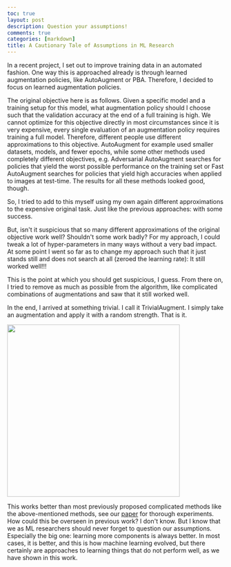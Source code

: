 ```yaml
---
toc: true
layout: post
description: Question your assumptions!
comments: true
categories: [markdown]
title: A Cautionary Tale of Assumptions in ML Research
---
```


In a recent project, I set out to improve training data in an automated fashion.
One way this is approached already is through learned augmentation policies, like AutoAugment or PBA. 
Therefore, I decided to focus on learned augmentation policies.

The original objective here is as follows. Given a specific model and a training setup for this model, what augmentation policy should I choose such that the validation accuracy at the end of a full training is high.
We cannot optimize for this objective directly in most circumstances since it is very expensive, every single evaluation of an augmentation policy requires training a full model.
Therefore, different people use different approximations to this objective. AutoAugment for example used smaller datasets, models, and fewer epochs, while some other methods used completely different objectives, e.g. Adversarial AutoAugment searches for policies that yield the worst possible performance on the training set or Fast AutoAugment searches for policies that yield high accuracies when applied to images at test-time.
The results for all these methods looked good, though. 

So, I tried to add to this myself using my own again different approximations to the expensive original task. Just like the previous approaches: with some success.

But, isn't it suspicious that so many different approximations of the original objective work well? Shouldn't some work badly? For my approach, I could tweak a lot of hyper-parameters in many ways without a very bad impact.
At some point I went so far as to change my approach such that it just stands still and does not search at all (zeroed the learning rate): It still worked well!!!

This is the point at which you should get suspicious, I guess. From there on, I tried to remove as much as possible from the algorithm, like complicated combinations of augmentations and saw that it still worked well.

In the end, I arrived at something trivial. I call it TrivialAugment. I simply take an augmentation and apply it with a random strength. That is it.

<img src="https://user-images.githubusercontent.com/9828297/112285487-a82f9c00-8c8a-11eb-83b7-cf3630e63c88.jpeg" width="400">

This works better than most previously proposed complicated methods like the above-mentioned methods, see our [paper](arxiv.org/abs/2103.10158) for thorough experiments.
How could this be overseen in previous work? I don't know. But I know that we as ML researchers should never forget to question our assumptions. Especially the big one: learning more components is always better. In most cases, it is better, and this is how machine learning evolved, but there certainly are approaches to learning things that do not perform well, as we have shown in this work.
